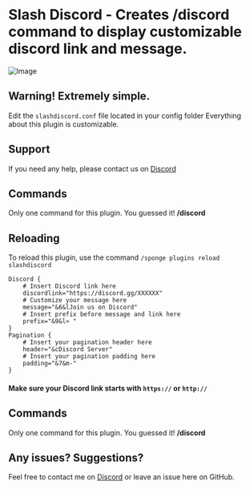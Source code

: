 # Slash Discord - Creates /discord command to display customizable discord link and message.
![Image](https://cdn.discordapp.com/attachments/529496121790169119/549811951450980362/b42318a6b4d89a607035038d5d31ba9c.png)
## Warning! Extremely simple.
Edit the `slashdiscord.conf` file located in your config folder
Everything about this plugin is customizable.

## Support
If you need any help, please contact us on [Discord](https://discord.gg/mGgfyaS)

## Commands
Only one command for this plugin. You guessed it! **/discord**

## Reloading
To reload this plugin, use the command `/sponge plugins reload slashdiscord`
```
Discord {
    # Insert Discord link here
    discordlink="https://discord.gg/XXXXXX"
    # Customize your message here
    message="&6&lJoin us on Discord"
    # Insert prefix before message and link here
    prefix="&9&l» "
}
Pagination {
    # Insert your pagination header here
    header="&cDiscord Server"
    # Insert your pagination padding here
    padding="&7&m-"
}
```
#### Make sure your Discord link starts with `https://` or `http://`

## Commands
Only one command for this plugin. You guessed it! **/discord**

## Any issues? Suggestions?
Feel free to contact me on [Discord](https://discord.gg/mGgfyaS) or leave an issue here on GitHub.
